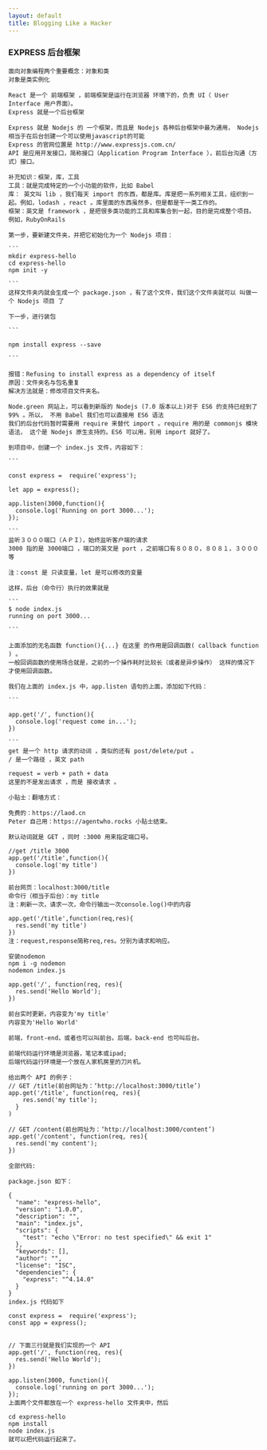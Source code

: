 ```yaml
---
layout: default
title: Blogging Like a Hacker
---
```



###   EXPRESS 后台框架


    面向对象编程两个重要概念：对象和类
    对象是类实例化

    React 是一个 前端框架 ，前端框架是运行在浏览器 环境下的，负责 UI（ User Interface 用户界面）。
    Express 就是一个后台框架

    Express 就是 Nodejs 的 一个框架，而且是 Nodejs 各种后台框架中最为通用， Nodejs相当于在后台创建一个可以使用javascript的可能
    Express 的官网位置是 http://www.expressjs.com.cn/
    API 是应用开发接口，简称接口（Application Program Interface ），前后台沟通（方式）接口。

    补充知识：框架，库，工具
    工具：就是完成特定的一个小功能的软件，比如 Babel
    库： 英文叫 lib ，我们每天 import 的东西，都是库。库是把一系列相关工具，组织到一起。例如，lodash ，react 。库里面的东西虽然多，但是都是干一类工作的。
    框架：英文是 framework ，是把很多类功能的工具和库集合到一起，目的是完成整个项目。 例如，RubyOnRails

    第一步，要新建文件夹，并把它初始化为一个 Nodejs 项目：

    ```
    mkdir express-hello
    cd express-hello
    npm init -y

    ```
    这样文件夹内就会生成一个 package.json ，有了这个文件，我们这个文件夹就可以 叫做一个 Nodejs 项目 了

    下一步，进行装包

    ```

    npm install express --save

    ```

    报错：Refusing to install express as a dependency of itself
    原因：文件夹名与包名重复
    解决方法就是：修改项目文件夹名。

    Node.green 网站上，可以看到新版的 Nodejs (7.0 版本以上)对于 ES6 的支持已经到了99% 。所以， 不用 Babel 我们也可以直接用 ES6 语法
    我们的后台代码暂时需要用 require 来替代 import 。require 用的是 commonjs 模块语法， 这个是 Nodejs 原生支持的。ES6 可以用，别用 import 就好了。

    到项目中，创建一个 index.js 文件，内容如下：

    ```

    const express =  require('express');

    let app = express();

    app.listen(3000,function(){
      console.log('Running on port 3000...');
    });

    ```
    监听３０００端口（ＡＰＩ），始终监听客户端的请求
    3000 指的是 3000端口 ，端口的英文是 port ，之前端口有８０８０，８０８１，３０００等

    注：const 是 只读变量，let 是可以修改的变量

    这样，后台（命令行）执行的效果就是

    ```
    $ node index.js
    running on port 3000...

    ```

    上面添加的无名函数 function(){...} 在这里 的作用是回调函数( callback function ) 。
    一般回调函数的使用场合就是，之前的一个操作耗时比较长（或者是异步操作） 这样的情况下才使用回调函数。

    我们在上面的 index.js 中，app.listen 语句的上面，添加如下代码：

    ```

    app.get('/', function(){
      console.log('request come in...');
    })

    ```
    get 是一个 http 请求的动词 ，类似的还有 post/delete/put 。
    / 是一个路径 ，英文 path

    request = verb + path + data
    这里的不是发出请求 ，而是 接收请求 。

    小贴士：翻墙方式：

    免费的：https://laod.cn
    Peter 自己用：https://agentwho.rocks 小贴士结束。

    默认动词就是 GET ，同时 :3000 用来指定端口号。

    //get /title 3000
    app.get('/title',function(){
      console.log('my title')
    })

    前台网页：localhost:3000/title
    命令行（相当于后台）：my title
    注：刷新一次，请求一次，命令行输出一次console.log()中的内容

    app.get('/title',function(req,res){
      res.send('my title')
    })
    注：request,response简称req,res。分别为请求和响应。

    安装nodemon
    npm i -g nodemon
    nodemon index.js

    app.get('/', function(req, res){
      res.send('Hello World');
    })

    前台实时更新，内容变为'my title'
    内容变为'Hello World'

    前端，front-end，或者也可以叫前台。后端，back-end 也可叫后台。

    前端代码运行环境是浏览器，笔记本或ipad;
    后端代码运行环境是一个放在人家机房里的刀片机。

    给出两个 API 的例子：
    // GET /title(前台网址为：‘http://localhost:3000/title’)
    app.get('/title', function(req, res){
        res.send('my title');
      }
    )

    // GET /content(前台网址为：‘http://localhost:3000/content’)
    app.get('/content', function(req, res){
      res.send('my content');
    })

    全部代码:

    package.json 如下：

    {
      "name": "express-hello",
      "version": "1.0.0",
      "description": "",
      "main": "index.js",
      "scripts": {
        "test": "echo \"Error: no test specified\" && exit 1"
      },
      "keywords": [],
      "author": "",
      "license": "ISC",
      "dependencies": {
        "express": "^4.14.0"
      }
    }
    index.js 代码如下

    const express =  require('express');
    const app = express();


    // 下面三行就是我们实现的一个 API
    app.get('/', function(req, res){
      res.send('Hello World');
    })

    app.listen(3000, function(){
      console.log('running on port 3000...');
    });
    上面两个文件都放在一个 express-hello 文件夹中，然后

    cd express-hello
    npm install
    node index.js
    就可以把代码运行起来了。

